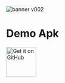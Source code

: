 
![banner v002](https://github.com/user-attachments/assets/d99124ad-724b-4eeb-ba7d-a691396b75ce)

# Demo Apk
[<img src="https://play.google.com/intl/en_us/badges/static/images/badges/en_badge_web_generic.png" alt="Get it on GitHub" height="80">](https://github.com/samyak2403/Simple-Tube/releases/latest)

